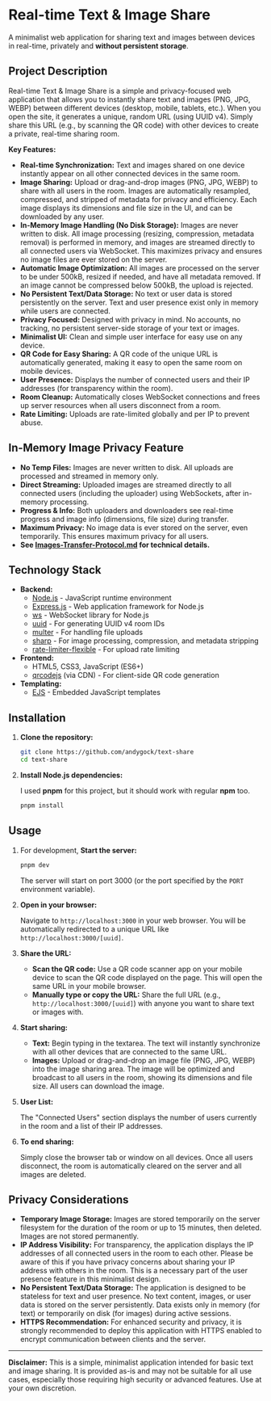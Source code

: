 # Real-time Text & Image Share

A minimalist web application for sharing text and images between devices in real-time, privately and **without persistent storage**.

## Project Description

Real-time Text & Image Share is a simple and privacy-focused web application that allows you to instantly share text and images (PNG, JPG, WEBP) between different devices (desktop, mobile, tablets, etc.). When you open the site, it generates a unique, random URL (using UUID v4). Simply share this URL (e.g., by scanning the QR code) with other devices to create a private, real-time sharing room.

**Key Features:**

* **Real-time Synchronization:** Text and images shared on one device instantly appear on all other connected devices in the same room.
* **Image Sharing:** Upload or drag-and-drop images (PNG, JPG, WEBP) to share with all users in the room. Images are automatically resampled, compressed, and stripped of metadata for privacy and efficiency. Each image displays its dimensions and file size in the UI, and can be downloaded by any user.
* **In-Memory Image Handling (No Disk Storage):** Images are never written to disk. All image processing (resizing, compression, metadata removal) is performed in memory, and images are streamed directly to all connected users via WebSocket. This maximizes privacy and ensures no image files are ever stored on the server.
* **Automatic Image Optimization:** All images are processed on the server to be under 500kB, resized if needed, and have all metadata removed. If an image cannot be compressed below 500kB, the upload is rejected.
* **No Persistent Text/Data Storage:** No text or user data is stored persistently on the server. Text and user presence exist only in memory while users are connected.
* **Privacy Focused:** Designed with privacy in mind. No accounts, no tracking, no persistent server-side storage of your text or images.
* **Minimalist UI:** Clean and simple user interface for easy use on any device.
* **QR Code for Easy Sharing:** A QR code of the unique URL is automatically generated, making it easy to open the same room on mobile devices.
* **User Presence:** Displays the number of connected users and their IP addresses (for transparency within the room).
* **Room Cleanup:** Automatically closes WebSocket connections and frees up server resources when all users disconnect from a room.
* **Rate Limiting:** Uploads are rate-limited globally and per IP to prevent abuse.

## In-Memory Image Privacy Feature

- **No Temp Files:** Images are never written to disk. All uploads are processed and streamed in memory only.
- **Direct Streaming:** Uploaded images are streamed directly to all connected users (including the uploader) using WebSockets, after in-memory processing.
- **Progress & Info:** Both uploaders and downloaders see real-time progress and image info (dimensions, file size) during transfer.
- **Maximum Privacy:** No image data is ever stored on the server, even temporarily. This ensures maximum privacy for all users.
- **See [Images-Transfer-Protocol.md](./Images-Transfer-Protocol.md) for technical details.**

## Technology Stack

* **Backend:**
  * [Node.js](https://nodejs.org/) - JavaScript runtime environment
  * [Express.js](https://expressjs.com/) - Web application framework for Node.js
  * [ws](https://github.com/websockets/ws) - WebSocket library for Node.js
  * [uuid](https://github.com/uuidjs/uuid) - For generating UUID v4 room IDs
  * [multer](https://github.com/expressjs/multer) - For handling file uploads
  * [sharp](https://github.com/lovell/sharp) - For image processing, compression, and metadata stripping
  * [rate-limiter-flexible](https://github.com/animir/node-rate-limiter-flexible) - For upload rate limiting
* **Frontend:**
  * HTML5, CSS3, JavaScript (ES6+)
  * [qrcodejs](https://github.com/davidshimjs/qrcodejs) (via CDN) - For client-side QR code generation
* **Templating:**
  * [EJS](https://ejs.co/) - Embedded JavaScript templates

## Installation

1. **Clone the repository:**

    ```bash
    git clone https://github.com/andygock/text-share
    cd text-share
    ```

2. **Install Node.js dependencies:**

    I used **pnpm** for this project, but it should work with regular **npm** too.

    ```bash
    pnpm install
    ```

## Usage

1. For development, **Start the server:**

    ```bash
    pnpm dev
    ```

    The server will start on port 3000 (or the port specified by the `PORT` environment variable).

2. **Open in your browser:**

    Navigate to `http://localhost:3000` in your web browser. You will be automatically redirected to a unique URL like `http://localhost:3000/[uuid]`.

3. **Share the URL:**

    - **Scan the QR code:** Use a QR code scanner app on your mobile device to scan the QR code displayed on the page. This will open the same URL in your mobile browser.
    - **Manually type or copy the URL:**  Share the full URL (e.g., `http://localhost:3000/[uuid]`) with anyone you want to share text or images with.

4. **Start sharing:**

    - **Text:** Begin typing in the textarea. The text will instantly synchronize with all other devices that are connected to the same URL.
    - **Images:** Upload or drag-and-drop an image file (PNG, JPG, WEBP) into the image sharing area. The image will be optimized and broadcast to all users in the room, showing its dimensions and file size. All users can download the image.

5. **User List:**

    The "Connected Users" section displays the number of users currently in the room and a list of their IP addresses.

6. **To end sharing:**

    Simply close the browser tab or window on all devices. Once all users disconnect, the room is automatically cleared on the server and all images are deleted.

## Privacy Considerations

* **Temporary Image Storage:** Images are stored temporarily on the server filesystem for the duration of the room or up to 15 minutes, then deleted. Images are not stored permanently.
* **IP Address Visibility:**  For transparency, the application displays the IP addresses of all connected users in the room to each other. Please be aware of this if you have privacy concerns about sharing your IP address with others in the room. This is a necessary part of the user presence feature in this minimalist design.
* **No Persistent Text/Data Storage:**  The application is designed to be stateless for text and user presence. No text content, images, or user data is stored on the server persistently.  Data exists only in memory (for text) or temporarily on disk (for images) during active sessions.
* **HTTPS Recommendation:** For enhanced security and privacy, it is strongly recommended to deploy this application with HTTPS enabled to encrypt communication between clients and the server.

---

**Disclaimer:** This is a simple, minimalist application intended for basic text and image sharing. It is provided as-is and may not be suitable for all use cases, especially those requiring high security or advanced features. Use at your own discretion.
